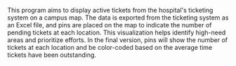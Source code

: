 This program aims to display active tickets from the hospital's ticketing system on a campus map. The data is exported from the ticketing system as an Excel file, and pins are placed on the map to indicate the number of pending tickets at each location. This visualization helps identify high-need areas and prioritize efforts. In the final version, pins will show the number of tickets at each location and be color-coded based on the average time tickets have been outstanding.
